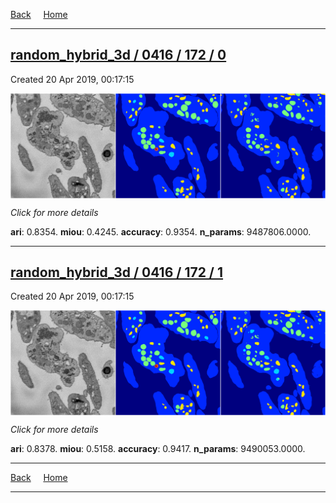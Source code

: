 
[Back](..)&nbsp;&nbsp;&nbsp;&nbsp;&nbsp;[Home](https://leapmanlab.github.io/snapshots)

---

<div class="summary"><a href="0"><h2>random_hybrid_3d / 0416 / 172 / 0</h2></a><p>Created 20 Apr 2019, 00:17:15
</p><a href="0"><img src="0/media/summary.png" align="center"></a><p>
<i>Click for more details</i>
</p></div>

**ari**: 0.8354. **miou**: 0.4245. **accuracy**: 0.9354. **n_params**: 9487806.0000. 

---

<div class="summary"><a href="1"><h2>random_hybrid_3d / 0416 / 172 / 1</h2></a><p>Created 20 Apr 2019, 00:17:15
</p><a href="1"><img src="1/media/summary.png" align="center"></a><p>
<i>Click for more details</i>
</p></div>

**ari**: 0.8378. **miou**: 0.5158. **accuracy**: 0.9417. **n_params**: 9490053.0000. 

---

[Back](..)&nbsp;&nbsp;&nbsp;&nbsp;&nbsp;[Home](https://leapmanlab.github.io/snapshots)

---